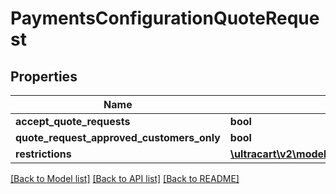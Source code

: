 # PaymentsConfigurationQuoteRequest

## Properties
Name | Type | Description | Notes
------------ | ------------- | ------------- | -------------
**accept_quote_requests** | **bool** |  | [optional] 
**quote_request_approved_customers_only** | **bool** |  | [optional] 
**restrictions** | [**\ultracart\v2\models\PaymentsConfigurationRestrictions**](PaymentsConfigurationRestrictions.md) |  | [optional] 

[[Back to Model list]](../README.md#documentation-for-models) [[Back to API list]](../README.md#documentation-for-api-endpoints) [[Back to README]](../README.md)


